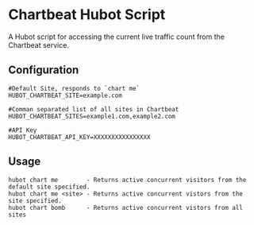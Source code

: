 Chartbeat Hubot Script
=====================
A Hubot script for accessing the current live traffic count from the Chartbeat
service.

Configuration
-------------
    #Default Site, responds to `chart me`
    HUBOT_CHARTBEAT_SITE=example.com

    #Comman separated list of all sites in Chartbeat
    HUBOT_CHARTBEAT_SITES=example1.com,example2.com

    #API Key
    HUBOT_CHARTBEAT_API_KEY=XXXXXXXXXXXXXXXX

Usage
-----
    hubot chart me        - Returns active concurrent visitors from the default site specified.
    hubot chart me <site> - Returns active concurrent vistors from the site specified.
    hubot chart bomb      - Returns active concurrent vistors from all sites


